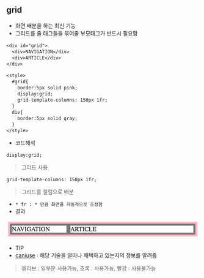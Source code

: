 ## grid
- 화면 배분을 하는 최신 기능
- 그리드를 줄 태그들을 묶어줄 부모태그가 반드시 필요함
```
<div id="grid">
  <div>NAVIGATION</div>
  <div>ARTICLE</div>
</div>
```
```
<style>
  #grid{
    border:5px solid pink;
    display:grid;
    grid-template-columns: 150px 1fr;
  }
  div{
    border:5px solid gray;
  }
</style>
```
- 코드해석
```
display:grid;
```
> 그리드 사용
```
grid-template-columns: 150px 1fr;
```
> 그리드를 컬럼으로 배분
- `* fr : * 만큼 화면을 자동적으로 조정함`
- 결과

![01](img/01.png)<br />

- TIP
- [caniuse](https://caniuse.com/) : 해당 기술을 얼마나 채택하고 있는지의 정보를 알려줌
> 올리브 : 일부분 사용가능, 초록 : 사용가능, 빨강 : 사용불가능
